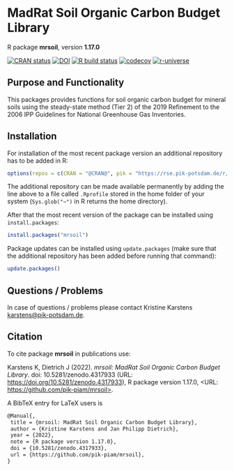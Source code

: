 # MadRat Soil Organic Carbon Budget Library

R package **mrsoil**, version **1.17.0**

[![CRAN status](https://www.r-pkg.org/badges/version/mrsoil)](https://cran.r-project.org/package=mrsoil) [![DOI](https://zenodo.org/badge/DOI/10.5281/zenodo.4317933.svg)](https://doi.org/10.5281/zenodo.4317933) [![R build status](https://github.com/pik-piam/mrsoil/workflows/check/badge.svg)](https://github.com/pik-piam/mrsoil/actions) [![codecov](https://codecov.io/gh/pik-piam/mrsoil/branch/master/graph/badge.svg)](https://app.codecov.io/gh/pik-piam/mrsoil) [![r-universe](https://pik-piam.r-universe.dev/badges/mrsoil)](https://pik-piam.r-universe.dev/ui#builds)

## Purpose and Functionality

This packages provides functions for soil organic carbon budget for mineral soils using the steady-state method (Tier 2) of the 2019 Refinement to the 2006 IPP Guidelines for National Greenhouse Gas Inventories.


## Installation

For installation of the most recent package version an additional repository has to be added in R:

```r
options(repos = c(CRAN = "@CRAN@", pik = "https://rse.pik-potsdam.de/r/packages"))
```
The additional repository can be made available permanently by adding the line above to a file called `.Rprofile` stored in the home folder of your system (`Sys.glob("~")` in R returns the home directory).

After that the most recent version of the package can be installed using `install.packages`:

```r 
install.packages("mrsoil")
```

Package updates can be installed using `update.packages` (make sure that the additional repository has been added before running that command):

```r 
update.packages()
```

## Questions / Problems

In case of questions / problems please contact Kristine Karstens <karstens@pik-potsdam.de>.

## Citation

To cite package **mrsoil** in publications use:

Karstens K, Dietrich J (2022). _mrsoil: MadRat Soil Organic Carbon Budget Library_. doi: 10.5281/zenodo.4317933 (URL: https://doi.org/10.5281/zenodo.4317933), R package version 1.17.0, <URL: https://github.com/pik-piam/mrsoil>.

A BibTeX entry for LaTeX users is

 ```latex
@Manual{,
  title = {mrsoil: MadRat Soil Organic Carbon Budget Library},
  author = {Kristine Karstens and Jan Philipp Dietrich},
  year = {2022},
  note = {R package version 1.17.0},
  doi = {10.5281/zenodo.4317933},
  url = {https://github.com/pik-piam/mrsoil},
}
```
